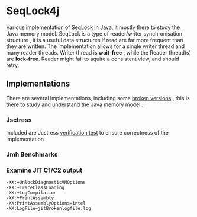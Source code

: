 # SeqLock4j

Various implementation of SeqLock in Java, it mostly there to study the Java memory model.
SeqLock is a type of reader/writer synchronisation structure , it is a useful data structures if read are far more frequent than they are
written. The implementation allows for a single writer thread and many reader threads.
Writer thread is  **wait-free** , while the Reader thread(s) are **lock-free**.
Reader might fail to aquire a consistent view, and should retry. 


## Implementations
There are several implementations, including some [broken versions](https://github.com/isaiah-perumalla/seqlock4j/tree/main/src/main/java/com/isaiahp/concurrent/experiments) , this is there to study and understand the Java memory model .

### Jsctress
included are Jcstress [verification test](https://github.com/isaiah-perumalla/seqlock4j/tree/main/src/jcstress) to ensure correctness of the implementation

### Jmh Benchmarks


### Examine JIT C1/C2 output

```aidl
-XX:+UnlockDiagnosticVMOptions
-XX:+TraceClassLoading
-XX:+LogCompilation
-XX:+PrintAssembly
-XX:PrintAssemblyOptions=intel
-XX:LogFile=jitBrokenlogfile.log
```
